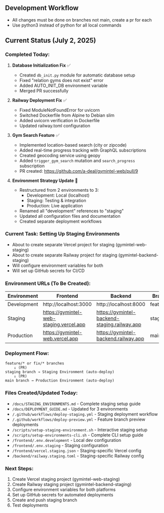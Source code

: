 ## Development Workflow
- All changes must be done on branches not main, create a pr for each
- Use python3 instead of python for all local commands

## Current Status (July 2, 2025)

### Completed Today:
1. **Database Initialization Fix** ✅
   - Created `db_init.py` module for automatic database setup
   - Fixed "relation gyms does not exist" error
   - Added AUTO_INIT_DB environment variable
   - Merged PR successfully

2. **Railway Deployment Fix** ✅
   - Fixed ModuleNotFoundError for uvicorn
   - Switched Dockerfile from Alpine to Debian slim
   - Added uvicorn verification in Dockerfile
   - Updated railway.toml configuration

3. **Gym Search Feature** ✅
   - Implemented location-based search (city or zipcode)
   - Added real-time progress tracking with GraphQL subscriptions
   - Created geocoding service using geopy
   - Added `trigger_gym_search` mutation and `search_progress` subscription
   - PR created: https://github.com/a-deal/gymintel-web/pull/9

4. **Environment Strategy Update** 🚧
   - Restructured from 2 environments to 3:
     - Development: Local (localhost)
     - Staging: Testing & integration
     - Production: Live application
   - Renamed all "development" references to "staging"
   - Updated all configuration files and documentation
   - Created separate deployment workflows

### Current Task: Setting Up Staging Environments
- About to create separate Vercel project for staging (gymintel-web-staging)
- About to create separate Railway project for staging (gymintel-backend-staging)
- Will configure environment variables for both
- Will set up GitHub secrets for CI/CD

### Environment URLs (To Be Created):
| Environment | Frontend | Backend | Branch |
|------------|----------|---------|--------|
| Development | http://localhost:3000 | http://localhost:8000 | feature/* |
| Staging | https://gymintel-web-staging.vercel.app | https://gymintel-backend-staging.railway.app | staging |
| Production | https://gymintel-web.vercel.app | https://gymintel-backend.railway.app | main |

### Deployment Flow:
```
feature/* or fix/* branches
    ↓ (PR)
staging branch → Staging Environment (auto-deploy)
    ↓ (PR)
main branch → Production Environment (auto-deploy)
```

### Files Created/Updated Today:
- `/docs/STAGING_ENVIRONMENTS.md` - Complete staging setup guide
- `/docs/DEPLOYMENT_GUIDE.md` - Updated for 3 environments
- `/.github/workflows/deploy-staging.yml` - Staging deployment workflow
- `/.github/workflows/deploy-preview.yml` - Feature branch preview deployments
- `/scripts/setup-staging-environment.sh` - Interactive staging setup
- `/scripts/setup-environments-cli.sh` - Complete CLI setup guide
- `/frontend/.env.development` - Local dev configuration
- `/frontend/.env.staging` - Staging configuration
- `/frontend/vercel.staging.json` - Staging-specific Vercel config
- `/backend/railway.staging.toml` - Staging-specific Railway config

### Next Steps:
1. Create Vercel staging project (gymintel-web-staging)
2. Create Railway staging project (gymintel-backend-staging)
3. Configure environment variables for both platforms
4. Set up GitHub secrets for automated deployments
5. Create and push staging branch
6. Test deployments
